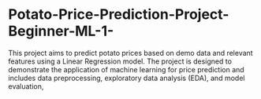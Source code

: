 # Potato-Price-Prediction-Project-Beginner-ML-1-
This project aims to predict potato prices based on demo data and relevant features using a Linear Regression model. The project is designed to demonstrate the application of machine learning for price prediction and includes data preprocessing, exploratory data analysis (EDA), and model evaluation,
